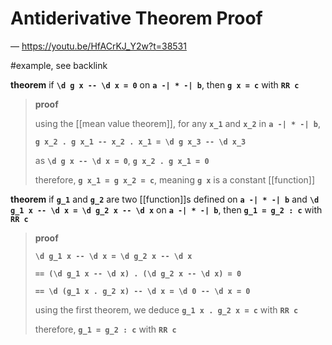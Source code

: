 # Antiderivative Theorem Proof

&mdash; <https://youtu.be/HfACrKJ_Y2w?t=38531>

#example, see backlink

**theorem** if **`\d g x -- \d x = 0`** on **`a -| * -| b`**, then **`g x = c`** with **`RR c`**

> **proof**
>
> using the [[mean value theorem]], for any **`x_1`** and **`x_2`** in **`a -| * -| b`**,
>
> **`g x_2 . g x_1 -- x_2 . x_1 = \d g x_3 -- \d x_3`**
>
> as **`\d g x -- \d x = 0`**, **`g x_2 . g x_1 = 0`**
>
> therefore, **`g x_1 = g x_2 = c`**, meaning **`g x`** is a constant [[function]]

**theorem** if **`g_1`** and **`g_2`** are two [[function]]s defined on **`a -| * -| b`** and **`\d g_1 x -- \d x = \d g_2 x -- \d x`** on **`a -| * -| b`**, then **`g_1 = g_2 : c`** with **`RR c`**

> **proof**
>
> **`\d g_1 x -- \d x = \d g_2 x -- \d x`**
>
> **`== (\d g_1 x -- \d x) . (\d g_2 x -- \d x) = 0`**
>
> **`== \d (g_1 x . g_2 x) -- \d x = \d 0 -- \d x = 0`**
>
> using the first theorem, we deduce **`g_1 x . g_2 x = c`** with **`RR c`**
>
> therefore, **`g_1 = g_2 : c`** with **`RR c`**
